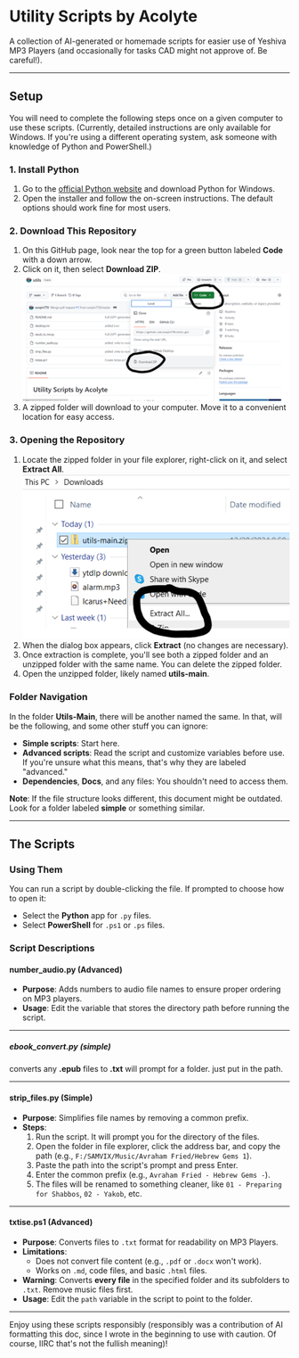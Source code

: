 # Utility Scripts by Acolyte

A collection of AI-generated or homemade scripts for easier use of Yeshiva MP3 Players (and occasionally for tasks CAD might not approve of. Be careful!).

---

## Setup

You will need to complete the following steps once on a given computer to use these scripts. (Currently, detailed instructions are only available for Windows. If you're using a different operating system, ask someone with knowledge of Python and PowerShell.)

### 1. Install Python

1. Go to the [official Python website](https://www.python.org/) and download Python for Windows.
2. Open the installer and follow the on-screen instructions. The default options should work fine for most users.

### 2. Download This Repository

1. On this GitHub page, look near the top for a green button labeled **Code** with a down arrow.
2. Click on it, then select **Download ZIP**.
![Image showing downloading the zip](docs/images/download-zip.png)
3. A zipped folder will download to your computer. Move it to a convenient location for easy access.

### 3. Opening the Repository

1. Locate the zipped folder in your file explorer, right-click on it, and select **Extract All**.
![Image showing the 'extract all' option](docs/images/extract1.png)
2. When the dialog box appears, click **Extract** (no changes are necessary).
3. Once extraction is complete, you'll see both a zipped folder and an unzipped folder with the same name. You can delete the zipped folder.
4. Open the unzipped folder, likely named **utils-main**.

### Folder Navigation

In the folder **Utils-Main**, there will be another named the same. In that, will be the following, and some other stuff you can ignore:

- **Simple scripts**: Start here.
- **Advanced scripts**: Read the script and customize variables before use. If you're unsure what this means, that's why they are labeled "advanced."
- **Dependencies**, **Docs**, and any files: You shouldn't need to access them.

**Note**: If the file structure looks different, this document might be outdated. Look for a folder labeled **simple** or something similar.

---

## The Scripts

### Using Them

You can run a script by double-clicking the file. If prompted to choose how to open it:
- Select the **Python** app for `.py` files.
- Select **PowerShell** for `.ps1` or `.ps` files.

### Script Descriptions

#### **number_audio.py** (Advanced)

- **Purpose**: Adds numbers to audio file names to ensure proper ordering on MP3 players.
- **Usage**: Edit the variable that stores the directory path before running the script.

---

##### **ebook_convert.py** (simple) 
converts any **.epub** files to **.txt**
will prompt for a folder. just put in the path.

---

#### **strip_files.py** (Simple)

- **Purpose**: Simplifies file names by removing a common prefix.
- **Steps**:
  1. Run the script. It will prompt you for the directory of the files.
  2. Open the folder in file explorer, click the address bar, and copy the path (e.g., `F:/SAMVIX/Music/Avraham Fried/Hebrew Gems 1`).
  3. Paste the path into the script's prompt and press Enter.
  4. Enter the common prefix (e.g., `Avraham Fried - Hebrew Gems -`).
  5. The files will be renamed to something cleaner, like `01 - Preparing for Shabbos`, `02 - Yakob`, etc.

---

#### **txtise.ps1** (Advanced)

- **Purpose**: Converts files to `.txt` format for readability on MP3 Players.
- **Limitations**: 
  - Does not convert file content (e.g., `.pdf` or `.docx` won't work).
  - Works on `.md`, code files, and basic `.html` files.
- **Warning**: Converts **every file** in the specified folder and its subfolders to `.txt`. Remove music files first.
- **Usage**: Edit the `path` variable in the script to point to the folder.

---

Enjoy using these scripts responsibly (responsibly was a contribution of AI formatting this doc, since I wrote in the beginning to use with caution. Of course, IIRC that's not the fullish meaning)!
